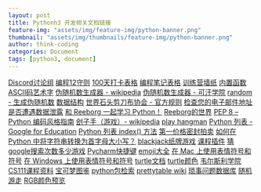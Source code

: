 ```yaml
---
layout: post
title: Pythonh3 开发相关文档链接
feature-img: "assets/img/feature-img/python-banner.png"
thumbnail: "assets/img/thumbnails/feature-img/python-banner.png"
author: think-coding
categories: Document
tags: [python3, document]
---
```


[Discord讨论组](https://discord.com/invite/3DDPkCAU3N)
[编程12守则](https://att-c.udemycdn.com/2020-11-28_12-37-48-4df710b84003e5fb86f72fb2fe0542e8/original.pdf?response-content-disposition=attachment%3B+filename%3D12%252BRules%252Bto%252BLearn%252Bto%252BCode%252BeBook-Copyright%2BApp%2BBrewery.pdf&Expires=1758794987&Signature=KWorHpoiERbTA-rUnm-ZYqjoVQrurqf610gVM8Hjxy3H~pQmWGL33szRccqGYRcKPbPSW2yUgm8JGcycNyVhG~Zl24Lz3R4BlE-iko5zc61q7ZVYuclHUG8gtstSyfJ6eucl~HRwEK~nP~xywf8poevXI~35aPaABqENS5wRJEpEf7WDR3hpVHgAgEqs3mTB-PA4oBs~FUAnhwV799Wz~b-oD1mDPgMKlecS9-Sv0K1BLl-ARnX~Q0W0NX7la3CDnrmxpBoLaXhqiklvIQAsleVZdoJtw5Y2sHVnGFfbCUUnxZx0ZM7nYfILVtQF7HPWEbe9et1buHtiV5eU3DnsTg__&Key-Pair-Id=K3MG148K9RIRF4)
[100天打卡表格](https://att-c.udemycdn.com/2020-11-28_12-42-56-d5457148ef29f606e705c8230db23f1d/original.pdf?response-content-disposition=attachment%3B+filename%3D100%2BDays%2Bof%2BPython%2BCheck%2BOff%2BPosters.pdf&Expires=1758795082&Signature=oiPCwU4tJUY6FGLjdSVtg~q9ElXrUAq5~OAYZw7tGTCsv-V8b6p0Gr9W4HNRWm-aW53ptTt9-CLQlGo0JGliPKzVlG1HsvTXUjWPkRNETW9yyHJDI91ITfj~J8VhTUx5oX3mAeBj8iaeNfI1xSdfxVP5U4vMKpD-~MzlyZqVGWAaXOeiOLJWMCBv4pADEvqvIniLV~iHYuHjfx919h7EK2E-AVHyX8JQCgqLhrHlBq7oryl4oqQs8Jx7pB4OzTikgfKquLJ7iJVlw9vLosxT6bhVAaKxP1MHktCreF5zPvmmkX4CrsQ0igiXb19sMCjjEefkGPLvgfjOhuShR9wMfQ__&Key-Pair-Id=K3MG148K9RIRF4)
[编程笔记表格](https://att-c.udemycdn.com/2020-11-28_12-43-11-c2480cf29684f87abe29c4378722c241/original.pdf?response-content-disposition=attachment%3B+filename%3DCoding%2BNotebook%2BSheets%2Bto%2BPrint.pdf&Expires=1758795039&Signature=HI1MKXI~o0NMfxW6Z9VdwSn8cBsRmrfxiIZR8rBgcJscO58Vo3hrTOmgPKmPziHaYqYG5TMYvXFPuKoxeUL~1t7EC3iWXY4zcTWDrZeZr3fHDQU1POz3dLnalE0QSUlKaVUztxvqR~SKTEe7ilnkE2G2v9M5tE5Nmqc01F8SkUfaooVxZjqXxTRDAiFQXu~z3zWdArBr19zWAAnZi5zqweOhTilWfX7JLtmvbC4zuPzOMn2ev1GAEbFm5h70b-I-Mjf50I8U6mmYX9Qr6k0QUJWss8yqQEeDwgkuDdcrsDkxXZ4IeT6J3NMu5ZD-kb~Ob6UxAEz0n6WrYm2dsCpRVA__&Key-Pair-Id=K3MG148K9RIRF4)
[训练营墙纸](https://att-c.udemycdn.com/2020-11-30_10-50-06-518b02ecf5e4fa153ad62a66f7f65e8a/original.zip?response-content-disposition=attachment%3B+filename%3DWallpapers.zip&Expires=1758795042&Signature=yw~XxcYWAP~pah3KQ0efbwk2VT5xNTDwH3iuHENb085Z2UWZ7dMBaQiNlZzbGqy2kGlHINi0xLvJvSnbNladGTrkWXnUca7OTcMPidseXVb6dRQ0FdQyL-l0fVpgDus26gE5LnTWDgplny7E4TAMEqyX5qYRlPKuKlEoSkGVkd1wirfWL6BlgNRrtut7ZhhPoidq3EWm7PakxgcubTd3AkcDYOD6lFMNe5YpNmiGt~wfxJDrElg7EMz8331ittsjk9FG~41WXEgEKu7OdEHvCCg4WKYxT2FYGbW6HTUhSuaiS72fgcg5zmmxb5Ijgzj1huMLEUKcWXnv01ubQ~WczQ__&Key-Pair-Id=K3MG148K9RIRF4)
[内置函数](https://docs.python.org/zh-cn/3.13/library/functions.html)
[ASCII码艺术字](https://ascii.co.uk/art)
[伪随机数生成器 - wikipedia](https://en.wikipedia.org/wiki/Pseudorandom_number_generator)
[伪随机数生成器 - 可汗学院](https://www.khanacademy.org/computing/computer-science/cryptography/crypt/v/random-vs-pseudorandom-number-generators)
[random - 生成伪随机数](https://docs.python.org/3/library/random.html)
[数据结构](https://docs.python.org/3/tutorial/datastructures.html)
[世界石头剪刀布协会 - 官方规则](https://wrpsa.com/official-rules-and-regulations-for-professional-rock-paper-scissors/)
[检查您的电子邮件地址是否遭遇数据泄露](https://haveibeenpwned.com/)
[和 Reeborg 一起学习 Python！](https://reeborg.ca/docs/en/#)
[Reeborg的世界](https://reeborg.ca/reeborg.html)
[PEP 8 – Python 编码风格指南](https://peps.python.org/pep-0008/)
[刽子手（游戏）- wikipedia](https://en.wikipedia.org/wiki/Hangman_(game))
[play hangman](https://hangmanwordgame.com/?fca=1&success=0#/)
[Python 列表 - Google for Education](https://developers.google.com/edu/python/lists?hl=zh-cn#for-and-in)
[Python 列表 index() 方法](https://www.w3schools.com/python/ref_list_index.asp)
[第一价格密封拍卖](https://zh.wikipedia.org/wiki/%E7%AC%AC%E4%B8%80%E4%BB%B7%E6%A0%BC%E5%AF%86%E5%B0%81%E6%8B%8D%E5%8D%96)
[如何在 Python 中将字符串转换为首字母大小写？](https://stackoverflow.com/questions/8347048/how-to-convert-string-to-title-case-in-python)
[blackjack纸牌游戏](https://games.washingtonpost.com/games/gin-rummy)
[课程插件](https://plugins.jetbrains.com/plugin/25212-100-days-of-code--the-complete-python-pro-bootcamp?noRedirect=true)
[猜google搜索次数多少游戏](https://www.higherlowergame.com/)
[Pycharm快捷键](https://www.jetbrains.com/help/pycharm/mastering-keyboard-shortcuts.html?keymap=secondary_windows)
[emoji大全](https://emojipedia.org/)
[在 Mac 上使用表情符号和符号](https://support.apple.com/en-gb/guide/mac-help/mchlp1560/mac)
[在 Windows 上使用表情符号和符号](https://support.microsoft.com/en-gb/windows/windows-keyboard-tips-and-tricks-588e0b72-0fff-6d3f-aeee-6e5116097942)
[turtle文档](https://docs.python.org/3/library/turtle.html)
[turtle颜色](https://cs111.wellesley.edu/reference/colors)
[韦尔斯利学院CS111课程资料](https://cs111.wellesley.edu/)
[宝可梦图鉴](https://pokemondb.net/pokedex)
[python包检索](https://pypi.org/)
[prettytable wiki](https://code.google.com/archive/p/prettytable/wikis/Tutorial.wiki)
[琐事问题数据库](https://opentdb.com/)
[随机游走](https://en.wikipedia.org/wiki/Random_walk)
[RGB颜色预览](https://www.w3schools.com/colors/colors_rgb.asp)
[]()
[]()